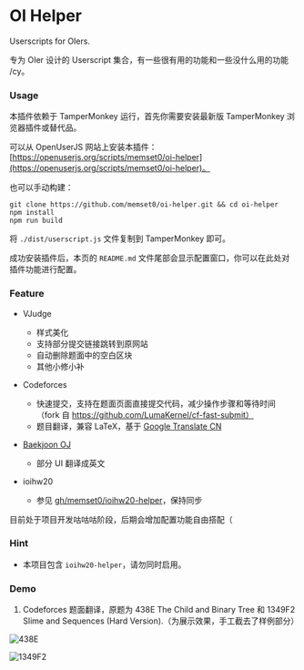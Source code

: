 # OI Helper

Userscripts for OIers.

专为 OIer 设计的 Userscript 集合，有一些很有用的功能和一些没什么用的功能 /cy。

### Usage

本插件依赖于 TamperMonkey 运行，首先你需要安装最新版 TamperMonkey 浏览器插件或替代品。

可以从 OpenUserJS 网站上安装本插件：[https://openuserjs.org/scripts/memset0/oi-helper](https://openuserjs.org/scripts/memset0/oi-helper)。

也可以手动构建：

```shell
git clone https://github.com/memset0/oi-helper.git && cd oi-helper
npm install
npm run build
```

将 `./dist/userscript.js` 文件复制到 TamperMonkey 即可。

成功安装插件后，本页的 `README.md` 文件尾部会显示配置窗口，你可以在此处对插件功能进行配置。

### Feature

* VJudge
  * 样式美化
  * 支持部分提交链接跳转到原网站
  * 自动删除题面中的空白区块
  * 其他小修小补

* Codeforces
  * 快速提交，支持在题面页面直接提交代码，减少操作步骤和等待时间（fork 自 https://github.com/LumaKernel/cf-fast-submit）
  * 题目翻译，兼容 LaTeX，基于 [Google Translate CN](https://translate.google.cn)

* [Baekjoon OJ](https://www.acmicpc.net/)
  * 部分 UI 翻译成英文

* ioihw20
  * 参见 [gh/memset0/ioihw20-helper](https://github.com/memset0/ioihw20-helper)，保持同步

目前处于项目开发咕咕咕阶段，后期会增加配置功能自由搭配（

### Hint

* 本项目包含 `ioihw20-helper`，请勿同时启用。

### Demo

1. Codeforces 题面翻译，原题为 438E The Child and Binary Tree 和 1349F2 Slime and Sequences (Hard Version).（为展示效果，手工截去了样例部分）

![438E](https://i.loli.net/2020/10/24/MfSvzbgay15xhtu.png)

![1349F2](https://i.loli.net/2020/10/24/Bh9sAE8nUkbdST5.png)
